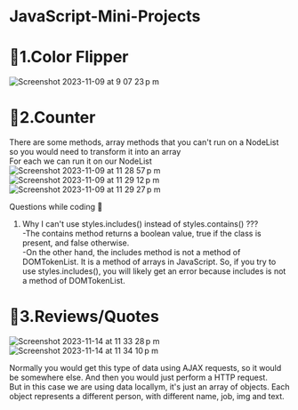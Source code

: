 # JavaScript-Mini-Projects

# 🏅1.Color Flipper
![Screenshot 2023-11-09 at 9 07 23 p m](https://github.com/Alexjav129/JavaScript-Mini-Projects/assets/78135846/e752460c-fec1-440d-a2fc-297ed6767c89)


# 🏅2.Counter
There are some methods, array methods that you can't run on a NodeList so you would need to transform it into an array <br/>
For each we can run it on our NodeList
![Screenshot 2023-11-09 at 11 28 57 p m](https://github.com/Alexjav129/JavaScript-Mini-Projects/assets/78135846/55b780c2-c4f0-4b5e-aac7-b97ae6ee3b96)
![Screenshot 2023-11-09 at 11 29 12 p m](https://github.com/Alexjav129/JavaScript-Mini-Projects/assets/78135846/9837ba55-807f-4ba0-8924-05fce8135f8e)
![Screenshot 2023-11-09 at 11 29 27 p m](https://github.com/Alexjav129/JavaScript-Mini-Projects/assets/78135846/2d2bb96b-0de2-4d6e-b4c7-1be21cb3ec23)

Questions while coding 🤔
1. Why I can't use styles.includes() instead of styles.contains() ??? <br/>
-The contains method returns a boolean value, true if the class is present, and false otherwise. <br/>
-On the other hand, the includes method is not a method of DOMTokenList. It is a method of arrays in JavaScript. So, if you try to use styles.includes(), you will likely get an error because includes is not a method of DOMTokenList.

# 🏅3.Reviews/Quotes

![Screenshot 2023-11-14 at 11 33 28 p m](https://github.com/Alexjav129/JavaScript-Mini-Projects/assets/78135846/35079fe3-d7c4-4b7c-8f2d-178491a6ae0c)
![Screenshot 2023-11-14 at 11 34 10 p m](https://github.com/Alexjav129/JavaScript-Mini-Projects/assets/78135846/83238687-8921-47f1-be8f-a491fcdfeb8b)

Normally you would get this type of data using AJAX requests, so it would be somewhere else. And then you would just perform a HTTP request. <br/>
But in this case we are using data locallym, it's just an array of objects. Each object represents a different person, with different name, job, img and text.

